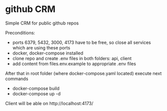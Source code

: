 # github CRM

Simple CRM for public github repos

Preconditions:

- ports 6379, 5432, 3000, 4173 have to be free, so close all services which are using these ports
- docker, docker-compose installed
- clone repo and create .env files in both folders: api, client
- add content from files.env.example to appropriate .env files

After that in root folder (where docker-compose.yaml located) execute next commands

- docker-compose build
- docker-compose up -d

Client will be able on http://localhost:4173/

